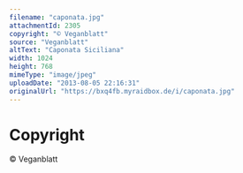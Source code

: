 ```yaml
---
filename: "caponata.jpg"
attachmentId: 2305
copyright: "© Veganblatt"
source: "Veganblatt"
altText: "Caponata Siciliana"
width: 1024
height: 768
mimeType: "image/jpeg"
uploadDate: "2013-08-05 22:16:31"
originalUrl: "https://bxq4fb.myraidbox.de/i/caponata.jpg"
---
```


# Copyright

© Veganblatt
